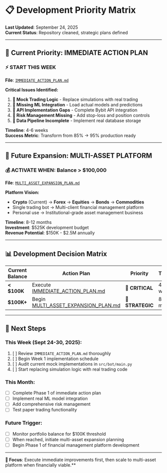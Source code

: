 # 📋 Development Priority Matrix

**Last Updated**: September 24, 2025  
**Current Status**: Repository cleaned, strategic plans defined

---

## 🎯 **Current Priority: IMMEDIATE ACTION PLAN**

### **⚡ START THIS WEEK**
**File**: [`IMMEDIATE_ACTION_PLAN.md`](IMMEDIATE_ACTION_PLAN.md)

**Critical Issues Identified:**
1. **🔴 Mock Trading Logic** - Replace simulations with real trading
2. **🔴 Missing ML Integration** - Load actual models and predictions  
3. **🔴 API Implementation Gaps** - Complete Bybit API integration
4. **🔴 Risk Management Missing** - Add stop-loss and position controls
5. **🔴 Data Pipeline Incomplete** - Implement real database storage

**Timeline**: 4-6 weeks  
**Success Metric**: Transform from 85% → 95% production ready

---

## 🏦 **Future Expansion: MULTI-ASSET PLATFORM**

### **💰 ACTIVATE WHEN: Balance > $100,000**
**File**: [`MULTI_ASSET_EXPANSION_PLAN.md`](MULTI_ASSET_EXPANSION_PLAN.md)

**Platform Vision:**
- **Crypto** (Current) → **Forex** → **Equities** → **Bonds** → **Commodities**
- Single trading bot → Multi-client financial management platform
- Personal use → Institutional-grade asset management business

**Timeline**: 8-12 months  
**Investment**: $525K development budget  
**Revenue Potential**: $150K - $2.5M annually

---

## 📊 **Development Decision Matrix**

| Current Balance | Action Plan | Priority | Timeline |
|----------------|-------------|----------|----------|
| **< $100K** | Execute [IMMEDIATE_ACTION_PLAN.md](IMMEDIATE_ACTION_PLAN.md) | 🚨 **CRITICAL** | 4-6 weeks |
| **$100K+** | Begin [MULTI_ASSET_EXPANSION_PLAN.md](MULTI_ASSET_EXPANSION_PLAN.md) | 🏦 **STRATEGIC** | 8-12 months |

---

## 🚀 **Next Steps**

### **This Week (Sept 24-30, 2025):**
1. [ ] Review `IMMEDIATE_ACTION_PLAN.md` thoroughly
2. [ ] Begin Week 1 implementation schedule
3. [ ] Audit current mock implementations in `src/bot/main.py`
4. [ ] Start replacing simulation logic with real trading code

### **This Month:**
- [ ] Complete Phase 1 of immediate action plan
- [ ] Implement real ML model integration
- [ ] Add comprehensive risk management
- [ ] Test paper trading functionality

### **Future Trigger:**
- [ ] Monitor portfolio balance for $100K threshold
- [ ] When reached, initiate multi-asset expansion planning
- [ ] Begin Phase 1 of financial management platform development

---

**🎯 Focus**: Execute immediate improvements first, then scale to multi-asset platform when financially viable.**